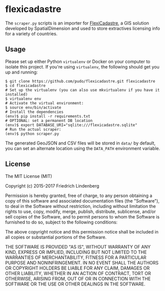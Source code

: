 # flexicadastre

The ``scraper.py`` scripts is an importer for [FlexiCadastre](http://www.spatialdimension.com/Map-Portals), a GIS solution developed by SpatialDimension and used to store extractives licensing info for a variety of countries.

## Usage

Please set up either Python ``virtualenv`` or Docker on your computer to isolate this project. If you're using ``virtualenv``, the
following should get you up and running:

```
$ git clone https://github.com/pudo/flexicadastre.git flexicadastre
$ cd flexicadastre
# Set up the virtualenv (you can also use mkvirtualenv if you have it installed)
$ virtualenv env
# Activate the virtual environment:
$ source env/bin/activate
# Install the dependencies
(env)$ pip install -r requirements.txt
# OPTIONAL: set a permanent DB location
(env)$ export DATABASE_URI="sqlite:///flexicadastre.sqlite"
# Run the actual scraper:
(env)$ python scraper.py
```

The generated GeoJSON and CSV files will be stored in ``data/`` by default, you can set an alternate location using the ``DATA_PATH`` environment variable.

## License

The MIT License (MIT)

Copyright (c) 2015-2017 Friedrich Lindenberg

Permission is hereby granted, free of charge, to any person obtaining a copy
of this software and associated documentation files (the "Software"), to deal
in the Software without restriction, including without limitation the rights
to use, copy, modify, merge, publish, distribute, sublicense, and/or sell
copies of the Software, and to permit persons to whom the Software is
furnished to do so, subject to the following conditions:

The above copyright notice and this permission notice shall be included in all
copies or substantial portions of the Software.

THE SOFTWARE IS PROVIDED "AS IS", WITHOUT WARRANTY OF ANY KIND, EXPRESS OR
IMPLIED, INCLUDING BUT NOT LIMITED TO THE WARRANTIES OF MERCHANTABILITY,
FITNESS FOR A PARTICULAR PURPOSE AND NONINFRINGEMENT. IN NO EVENT SHALL THE
AUTHORS OR COPYRIGHT HOLDERS BE LIABLE FOR ANY CLAIM, DAMAGES OR OTHER
LIABILITY, WHETHER IN AN ACTION OF CONTRACT, TORT OR OTHERWISE, ARISING FROM,
OUT OF OR IN CONNECTION WITH THE SOFTWARE OR THE USE OR OTHER DEALINGS IN THE
SOFTWARE.
